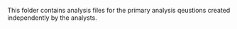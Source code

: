 This folder contains analysis files for the primary analysis qeustions created independently by the analysts.
